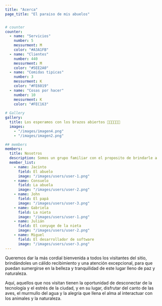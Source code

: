 ```yaml
---
title: "Acerca"
page_title: "El paraiso de mis abuelos"


# counter
counter:
  - name: "Servicios"
    number: 5
    messurment: M
    color: "#A3A1FB"
  - name: "Clientes"
    number: 440
    messurment: M
    color: "#5EE2A0"
  - name: "Comidas tipicas"
    number: 3
    messurment: K
    color: "#FE6019"
  - name: "Cosas por hacer"
    number: 10
    messurment: K
    color: "#FEC163"
    
# Gallery
gallery:
  title: Los esperamos con los brazos abiertos 👨‍👨‍👧‍👦🐄🐥
  images:
    - "/images/imagen4.png"
    - "/images/imagen2.png"

## members
members:
  title: Nosotros 
  description: Somos un grupo familiar con el proposito de brindarle a nuestros visitantes una grata experiencia y acogimiento, que sientan lo lindo que es la vida en la finca.
  member_list:
    - name: Jacinto
      field: El abuelo
      image: "/images/users/user-1.png"
    - name: Consuelo
      field: La abuela
      image: "/images/users/user-2.png"
    - name: John
      field: El papá
      image: "/images/users/user-3.png"
    - name: Gabriela
      field: La nieta
      image: "/images/users/user-1.png"
    - name: Julián
      field: El conyuge de la nieta
      image: "/images/users/user-2.png"
    - name: Miguel
      field: El desarrollador de software
      image: "/images/users/user-3.png"
---
```


Queremos dar la más cordial bienvenida a todos los visitantes del sitio, brindándoles un cálido recibimiento y una atención excepcional, para que puedan sumergirse en la belleza y tranquilidad de este lugar lleno de paz y naturaleza.

Aquí, aquellos que nos visitan tienen la oportunidad de desconectar de la tecnología y el estrés de la ciudad, y en su lugar, disfrutar del canto de las aves, el murmullo del agua y la alegría que llena el alma al interactuar con los animales y la naturaleza.
